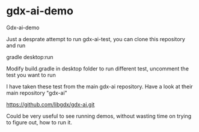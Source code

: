 # gdx-ai-demo
Gdx-ai-demo

Just a desprate attempt to run gdx-ai-test, you can clone this repository and run 

gradle desktop:run 

Modify build.gradle in desktop folder to run different test, uncomment the test you want to run

I have taken these test from the main gdx-ai repository. Have a look at their main repository "gdx-ai"

https://github.com/libgdx/gdx-ai.git

Could be very useful to see running demos, without wasting time on trying to figure out, how to run it.
